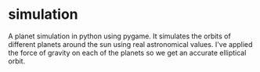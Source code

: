 # simulation
A planet simulation in python using pygame.
It simulates the orbits of different planets around the sun using real astronomical values.
I've applied the force of gravity on each of the planets so we get an accurate elliptical orbit.
